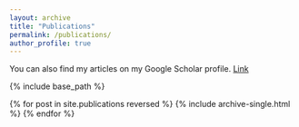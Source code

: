 ```yaml
---
layout: archive
title: "Publications"
permalink: /publications/
author_profile: true
---
```


You can also find my articles on my Google Scholar profile. [Link](https://scholar.google.com/citations?user=6l7yKbQAAAAJ&hl=en)

{% include base_path %}

{% for post in site.publications reversed %}
  {% include archive-single.html %}
{% endfor %}
